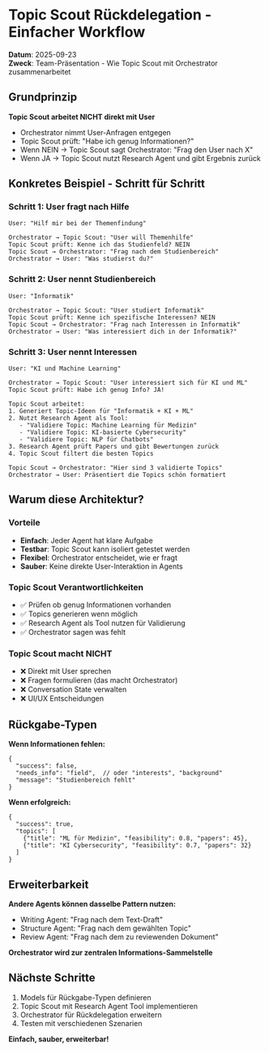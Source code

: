 # Topic Scout Rückdelegation - Einfacher Workflow

**Datum**: 2025-09-23  
**Zweck**: Team-Präsentation - Wie Topic Scout mit Orchestrator zusammenarbeitet

## Grundprinzip

**Topic Scout arbeitet NICHT direkt mit User**
- Orchestrator nimmt User-Anfragen entgegen
- Topic Scout prüft: "Habe ich genug Informationen?"
- Wenn NEIN → Topic Scout sagt Orchestrator: "Frag den User nach X"
- Wenn JA → Topic Scout nutzt Research Agent und gibt Ergebnis zurück

## Konkretes Beispiel - Schritt für Schritt

### Schritt 1: User fragt nach Hilfe
```
User: "Hilf mir bei der Themenfindung"

Orchestrator → Topic Scout: "User will Themenhilfe"
Topic Scout prüft: Kenne ich das Studienfeld? NEIN
Topic Scout → Orchestrator: "Frag nach dem Studienbereich"
Orchestrator → User: "Was studierst du?"
```

### Schritt 2: User nennt Studienbereich
```
User: "Informatik"

Orchestrator → Topic Scout: "User studiert Informatik"
Topic Scout prüft: Kenne ich spezifische Interessen? NEIN
Topic Scout → Orchestrator: "Frag nach Interessen in Informatik"
Orchestrator → User: "Was interessiert dich in der Informatik?"
```

### Schritt 3: User nennt Interessen
```
User: "KI und Machine Learning"

Orchestrator → Topic Scout: "User interessiert sich für KI und ML"
Topic Scout prüft: Habe ich genug Info? JA!

Topic Scout arbeitet:
1. Generiert Topic-Ideen für "Informatik + KI + ML"
2. Nutzt Research Agent als Tool:
   - "Validiere Topic: Machine Learning für Medizin"
   - "Validiere Topic: KI-basierte Cybersecurity"
   - "Validiere Topic: NLP für Chatbots"
3. Research Agent prüft Papers und gibt Bewertungen zurück
4. Topic Scout filtert die besten Topics

Topic Scout → Orchestrator: "Hier sind 3 validierte Topics"
Orchestrator → User: Präsentiert die Topics schön formatiert
```

## Warum diese Architektur?

### Vorteile
- **Einfach**: Jeder Agent hat klare Aufgabe
- **Testbar**: Topic Scout kann isoliert getestet werden
- **Flexibel**: Orchestrator entscheidet, wie er fragt
- **Sauber**: Keine direkte User-Interaktion in Agents

### Topic Scout Verantwortlichkeiten
- ✅ Prüfen ob genug Informationen vorhanden
- ✅ Topics generieren wenn möglich
- ✅ Research Agent als Tool nutzen für Validierung
- ✅ Orchestrator sagen was fehlt

### Topic Scout macht NICHT
- ❌ Direkt mit User sprechen
- ❌ Fragen formulieren (das macht Orchestrator)
- ❌ Conversation State verwalten
- ❌ UI/UX Entscheidungen

## Rückgabe-Typen

**Wenn Informationen fehlen:**
```
{
  "success": false,
  "needs_info": "field",  // oder "interests", "background"
  "message": "Studienbereich fehlt"
}
```

**Wenn erfolgreich:**
```
{
  "success": true,
  "topics": [
    {"title": "ML für Medizin", "feasibility": 0.8, "papers": 45},
    {"title": "KI Cybersecurity", "feasibility": 0.7, "papers": 32}
  ]
}
```

## Erweiterbarkeit

**Andere Agents können dasselbe Pattern nutzen:**
- Writing Agent: "Frag nach dem Text-Draft"
- Structure Agent: "Frag nach dem gewählten Topic"
- Review Agent: "Frag nach dem zu reviewenden Dokument"

**Orchestrator wird zur zentralen Informations-Sammelstelle**

## Nächste Schritte

1. Models für Rückgabe-Typen definieren
2. Topic Scout mit Research Agent Tool implementieren
3. Orchestrator für Rückdelegation erweitern
4. Testen mit verschiedenen Szenarien

**Einfach, sauber, erweiterbar!**
